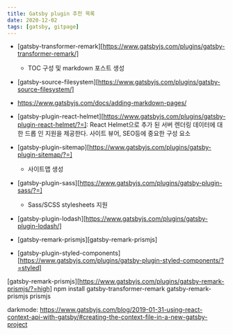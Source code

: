 ```yaml
---
title: Gatsby plugin 추천 목록
date: 2020-12-02
tags: [gatsby, gitpage]
---
```




- [gatsby-transformer-remark][https://www.gatsbyjs.com/plugins/gatsby-transformer-remark/]
  - TOC 구성 및 markdown 포스트 생성 

- [gatsby-source-filesystem][https://www.gatsbyjs.com/plugins/gatsby-source-filesystem/]

- https://www.gatsbyjs.com/docs/adding-markdown-pages/


- [gatsby-plugin-react-helmet][https://www.gatsbyjs.com/plugins/gatsby-plugin-react-helmet/?=]: React Helmet으로 추가 된 서버 렌더링 데이터에 대한 드롭 인 지원을 제공한다. 사이트 뷰어, SEO등에 중요한 구성 요소

- [gatsby-plugin-sitemap][https://www.gatsbyjs.com/plugins/gatsby-plugin-sitemap/?=]
  - 사이트맵 생성

- [gatsby-plugin-sass][https://www.gatsbyjs.com/plugins/gatsby-plugin-sass/?=]
  - Sass/SCSS stylesheets 지원

- [gatsby-plugin-lodash][https://www.gatsbyjs.com/plugins/gatsby-plugin-lodash/]

- [gatsby-remark-prismjs][gatsby-remark-prismjs]

- [gatsby-plugin-styled-components][https://www.gatsbyjs.com/plugins/gatsby-plugin-styled-components/?=styled]


[gatsby-remark-prismjs][https://www.gatsbyjs.com/plugins/gatsby-remark-prismjs/?=high]
npm install gatsby-transformer-remark gatsby-remark-prismjs prismjs


darkmode: https://www.gatsbyjs.com/blog/2019-01-31-using-react-context-api-with-gatsby/#creating-the-context-file-in-a-new-gatsby-project
